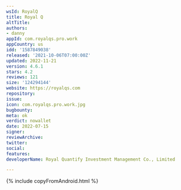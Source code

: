```yaml
---
wsId: RoyalQ
title: Royal Q
altTitle: 
authors:
- danny
appId: com.royalqs.pro.work
appCountry: us
idd: '1587849038'
released: '2021-10-06T07:00:00Z'
updated: 2022-11-21
version: 4.6.1
stars: 4.2
reviews: 121
size: '124294144'
website: https://royalqs.com
repository: 
issue: 
icon: com.royalqs.pro.work.jpg
bugbounty: 
meta: ok
verdict: nowallet
date: 2022-07-15
signer: 
reviewArchive: 
twitter: 
social: 
features: 
developerName: Royal Quantify Investment Management Co., Limited

---
```


{% include copyFromAndroid.html %}